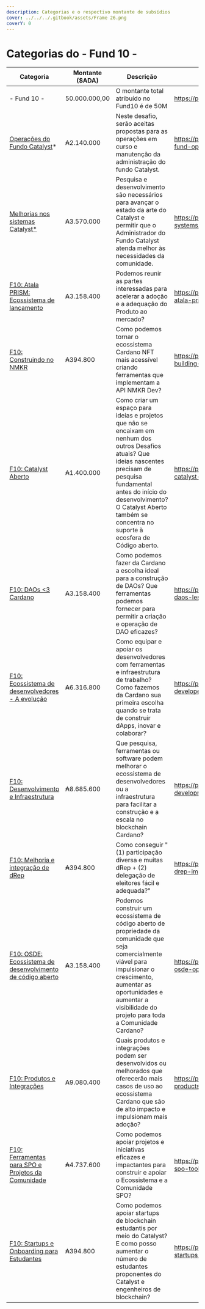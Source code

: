 ```yaml
---
description: Categorias e o respectivo montante de subsídios
cover: ../../../.gitbook/assets/Frame 26.png
coverY: 0
---
```


# Categorias do - Fund 10 -

<table data-view="cards"><thead><tr><th>Categoria</th><th>Montante ($ADA)</th><th>Descrição</th><th>Link</th><th data-hidden data-card-cover data-type="files"></th></tr></thead><tbody><tr><td>- Fund 10 -</td><td>50.000.000,00</td><td>O montante total atribuído no Fund10 é de 50M </td><td><a href="https://projectcatalyst.io/funds/10">https://projectcatalyst.io/funds/10</a></td><td><a href="../../../.gitbook/assets/Frame 12.png">Frame 12.png</a></td></tr><tr><td><a href="operacoes-do-fundo-catalyst.md">Operações do Fundo Catalyst</a>*</td><td>₳2.140.000</td><td>Neste desafio, serão aceitas propostas para as operações em curso e manutenção da administração do fundo Catalyst.</td><td><a href="https://projectcatalyst.io/funds/10/catalyst-fund-operations">https://projectcatalyst.io/funds/10/catalyst-fund-operations</a></td><td><a href="../../../.gitbook/assets/Frame 13.png">Frame 13.png</a></td></tr><tr><td><a href="melhorias-nos-sistemas-catalyst.md">Melhorias nos sistemas Catalyst*</a></td><td>₳3.570.000</td><td>Pesquisa e desenvolvimento são necessários para avançar o estado da arte do Catalyst e permitir que o Administrador do Fundo Catalyst atenda melhor às necessidades da comunidade.</td><td><a href="https://projectcatalyst.io/funds/10/catalyst-systems-improvements">https://projectcatalyst.io/funds/10/catalyst-systems-improvements</a></td><td><a href="../../../.gitbook/assets/Frame 14.png">Frame 14.png</a></td></tr><tr><td><a href="f10-atala-prism-ecossistema-de-lancamento.md">F10: Atala PRISM: Ecossistema de lançamento</a></td><td>₳3.158.400</td><td>Podemos reunir as partes interessadas para acelerar a adoção e a adequação do Produto ao mercado?</td><td><a href="https://projectcatalyst.io/funds/10/f10-atala-prism-launch-ecosystem">https://projectcatalyst.io/funds/10/f10-atala-prism-launch-ecosystem</a></td><td><a href="../../../.gitbook/assets/Frame 15.png">Frame 15.png</a></td></tr><tr><td><a href="f10-construindo-no-nmkr.md">F10: Construindo no NMKR</a></td><td>₳394.800</td><td>Como podemos tornar o ecossistema Cardano NFT mais acessível criando ferramentas que implementam a API NMKR Dev?</td><td><a href="https://projectcatalyst.io/funds/10/f10-building-on-nmkr">https://projectcatalyst.io/funds/10/f10-building-on-nmkr</a></td><td><a href="../../../.gitbook/assets/Frame 16.png">Frame 16.png</a></td></tr><tr><td><a href="f10-catalyst-aberto.md">F10: Catalyst Aberto</a></td><td>₳1.400.000</td><td>Como criar um espaço para ideias e projetos que não se encaixam em nenhum dos outros Desafios atuais? Que ideias nascentes precisam de pesquisa fundamental antes do início do desenvolvimento? O Catalyst Aberto também se concentra no suporte à ecosfera de Código aberto.</td><td><a href="https://projectcatalyst.io/funds/10/f10-catalyst-open">https://projectcatalyst.io/funds/10/f10-catalyst-open</a></td><td><a href="../../../.gitbook/assets/Frame 17.png">Frame 17.png</a></td></tr><tr><td><a href="f10-daos-less-than-3-cardano.md">F10: DAOs &#x3C;3 Cardano</a></td><td>₳3.158.400</td><td>Como podemos fazer da Cardano a escolha ideal para a construção de DAOs? Que ferramentas podemos fornecer para permitir a criação e operação de DAO eficazes?</td><td><a href="https://projectcatalyst.io/funds/10/f10-daos-less3-cardano">https://projectcatalyst.io/funds/10/f10-daos-less3-cardano</a></td><td><a href="../../../.gitbook/assets/Frame 18.png">Frame 18.png</a></td></tr><tr><td><a href="f10-ecossistema-de-desenvolvedores-a-evolucao.md">F10: Ecossistema de desenvolvedores - A evolução</a></td><td>₳6.316.800</td><td>Como equipar e apoiar os desenvolvedores com ferramentas e infraestrutura de trabalho? Como fazemos da Cardano sua primeira escolha quando se trata de construir dApps, inovar e colaborar?</td><td><a href="https://projectcatalyst.io/funds/10/f10-developer-ecosystem-the-evolution">https://projectcatalyst.io/funds/10/f10-developer-ecosystem-the-evolution</a></td><td><a href="../../../.gitbook/assets/Frame 19.png">Frame 19.png</a></td></tr><tr><td><a href="f10-desenvolvimento-e-infraestrutura.md">F10: Desenvolvimento e Infraestrutura</a></td><td>₳8.685.600</td><td>Que pesquisa, ferramentas ou software podem melhorar o ecossistema de desenvolvedores ou a infraestrutura para facilitar a construção e a escala no blockchain Cardano?</td><td><a href="https://projectcatalyst.io/funds/10/f10-development-and-infrastructure">https://projectcatalyst.io/funds/10/f10-development-and-infrastructure</a></td><td><a href="../../../.gitbook/assets/Frame 20.png">Frame 20.png</a></td></tr><tr><td><a href="f10-melhoria-e-integracao-de-drep.md">F10: Melhoria e integração de dRep</a></td><td>₳394.800</td><td>Como conseguir "(1) participação diversa e muitas dRep + (2) delegação de eleitores fácil e adequada?"</td><td><a href="https://projectcatalyst.io/funds/10/f10-drep-improvement-and-onboarding">https://projectcatalyst.io/funds/10/f10-drep-improvement-and-onboarding</a></td><td><a href="../../../.gitbook/assets/Frame 21.png">Frame 21.png</a></td></tr><tr><td><a href="f10-osde-ecossistema-de-desenvolvimento-de-codigo-aberto.md">F10: OSDE: Ecossistema de desenvolvimento de código aberto</a></td><td>₳3.158.400</td><td>Podemos construir um ecossistema de código aberto de propriedade da comunidade que seja comercialmente viável para impulsionar o crescimento, aumentar as oportunidades e aumentar a visibilidade do projeto para toda a Comunidade Cardano?</td><td><a href="https://projectcatalyst.io/funds/10/f10-osde-open-source-dev-ecosystem">https://projectcatalyst.io/funds/10/f10-osde-open-source-dev-ecosystem</a></td><td><a href="../../../.gitbook/assets/Frame 22.png">Frame 22.png</a></td></tr><tr><td><a href="f10-produtos-e-integracoes.md">F10: Produtos e Integrações</a></td><td>₳9.080.400</td><td>Quais produtos e integrações podem ser desenvolvidos ou melhorados que oferecerão mais casos de uso ao ecossistema Cardano que são de alto impacto e impulsionam mais adoção?</td><td><a href="https://projectcatalyst.io/funds/10/f10-products-and-integrations">https://projectcatalyst.io/funds/10/f10-products-and-integrations</a></td><td><a href="../../../.gitbook/assets/Frame 23.png">Frame 23.png</a></td></tr><tr><td><a href="f10-ferramentas-para-spo-e-projetos-da-comunidade.md">F10: Ferramentas para SPO e Projetos da Comunidade</a></td><td>₳4.737.600</td><td>Como podemos apoiar projetos e iniciativas eficazes e impactantes para construir e apoiar o Ecossistema e a Comunidade SPO?</td><td><a href="https://projectcatalyst.io/funds/10/f10-spo-tools-and-community-projects">https://projectcatalyst.io/funds/10/f10-spo-tools-and-community-projects</a></td><td><a href="../../../.gitbook/assets/Frame 24.png">Frame 24.png</a></td></tr><tr><td><a href="f10-startups-e-onboarding-para-estudantes.md">F10: Startups e Onboarding para Estudantes</a></td><td>₳394.800</td><td>Como podemos apoiar startups de blockchain estudantis por meio do Catalyst? E como posso aumentar o número de estudantes proponentes do Catalyst e engenheiros de blockchain?</td><td><a href="https://projectcatalyst.io/funds/10/f10-startups-and-onboarding-for-students">https://projectcatalyst.io/funds/10/f10-startups-and-onboarding-for-students</a></td><td><a href="../../../.gitbook/assets/Frame 25.png">Frame 25.png</a></td></tr></tbody></table>
